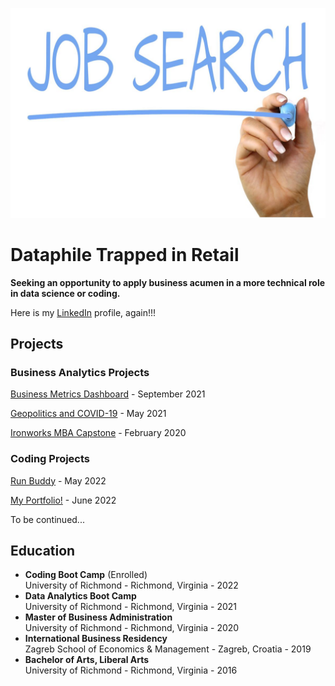 <!-- # MBA | Data Scientist | Strategist | Researcher | Leader | Problem Solver | Lifelong Learner -->
![Job Search Image](job-search.jpg)
# Dataphile Trapped in Retail
**Seeking an opportunity to apply business acumen in a more technical role in data science or coding.**

Here is my [LinkedIn](https://www.linkedin.com/in/eliotcleveland/) profile, again!!!

## Projects

### Business Analytics Projects
[Business Metrics Dashboard](https://github.com/eclevela-1234/Final-Project) - September 2021
<!-- - Final project for boot camp: Using company sales and local weather data, I created a dashboard for comparing annual sales with potential for analyzing historical sales vs weather events using machine learning 
- [Part 1](https://github.com/eclevela-1234/Project-2) Applied many methods and working with actual sales data such as: data cleaning, ETL, exploratory analysis, visualization & web page deployment
- Part 2 - loaded in hourly data for historical weather comparisons using machine learning tools 
- **Programming languages/libraries used**: Python, Pandas, Java, HTML, CSS, Plotly, SciKitLearn, GithubPages -->

[Geopolitics and COVID-19](https://github.com/eclevela-1234/Team_GEM_Project) - May 2021
<!-- - Analyzed statistical correlation between geopolitical factors and COVID-19 deaths and cases. Used ANOVA and F-statistic to establish comparisons between regions
- Worked with a team of three analysts - primary responsibilities included data exploration, visualization and developing the presentation narrative and deliverable
- **Programming languages/libraries used**: Python, Pandas, JMP, MatPlotLib, Seaborn, PowerPoint
 -->
[Ironworks MBA Capstone](https://github.com/eclevela-1234/Ironworks-Capstone) - February  2020
<!-- - Consulting project for a local business asa the final project for the MBA program
- Conducted exploratory data analysis and mapped various metrics using Tableau & Excel 
- Applied many analysis frameworks to advise the business owner on future business decisions -->

### Coding Projects

[Run Buddy](https://github.com/eclevela-1234/run-buddy) - May 2022
<!-- - A step by step foundational assignment taught over the first two weeks of Boot Camp -->

[My Portfolio!](https://github.com/eclevela-1234/Porfolio) - June 2022
<!-- - Make-from-scratch 'Challenge' assignment for the third week of Boot Camp.
- Turned out a li'l blah but it was a great learning experienc!-->

To be continued...

## Education
- **Coding Boot Camp** (Enrolled)\
University of Richmond - Richmond, Virginia  -  2022
- **Data Analytics Boot Camp**\
University of Richmond - Richmond, Virginia  -  2021
- **Master of Business Administration**\
University of Richmond - Richmond, Virginia - 2020
- **International Business Residency**\
Zagreb School of Economics & Management - Zagreb, Croatia  -  2019
- **Bachelor of Arts, Liberal Arts**\
University of Richmond - Richmond, Virginia  -  2016







<!--
**eclevela-1234/eclevela-1234** is a ✨ _special_ ✨ repository because its `README.md` (this file) appears on your GitHub profile.

Here are some ideas to get you started:

- 🔭 I’m currently working on ...
- 🌱 I’m currently learning ...
- 👯 I’m looking to collaborate on ...
- 🤔 I’m looking for help with ...
- 💬 Ask me about ...
- 📫 How to reach me: ...
- 😄 Pronouns: ...
- ⚡ Fun fact: ...
-->
